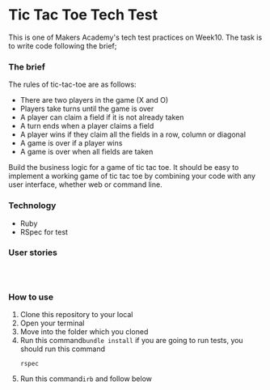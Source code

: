 # Tic Tac Toe Tech Test

This is one of Makers Academy's tech test practices on Week10. The task is to write code following the brief;

### The brief

The rules of tic-tac-toe are as follows:

* There are two players in the game (X and O)
* Players take turns until the game is over
* A player can claim a field if it is not already taken
* A turn ends when a player claims a field
* A player wins if they claim all the fields in a row, column or diagonal
* A game is over if a player wins
* A game is over when all fields are taken

Build the business logic for a game of tic tac toe. It should be easy to implement a working game of tic tac toe by combining your code with any user interface, whether web or command line.

### Technology
- Ruby
- RSpec for test

### User stories
```

```
```

```
```

```
### How to use
1. Clone this repository to your local
2. Open your terminal
3. Move into the folder which you cloned
4. Run this command```bundle install```
    if you are going to run tests, you should run this command
    ```
    rspec
    ```
5. Run this command```irb``` and follow below
```sh
```
